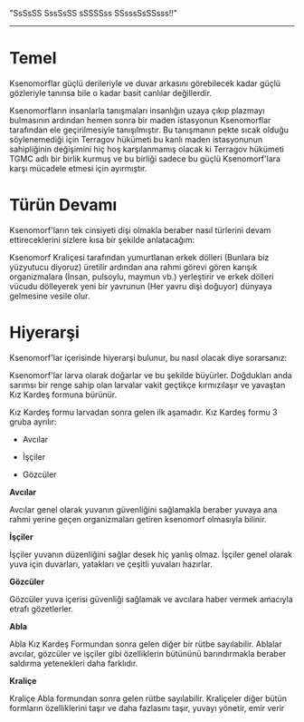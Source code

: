 "SsSsSS SssSsSS sSSSSss SSsssSsSSsss!!"
***
# Temel
Ksenomorflar güçlü derileriyle ve duvar arkasını görebilecek kadar güçlü gözleriyle tanınsa bile o kadar basit canlılar değillerdir.

Ksenomorfların insanlarla tanışmaları insanlığın uzaya çıkıp plazmayı bulmasının ardından hemen sonra bir maden istasyonun Ksenomorflar tarafından ele geçirilmesiyle tanışılmıştır. Bu tanışmanın pekte sıcak olduğu söylenemediği için Terragov hükümeti bu kanlı maden istasyonunun sahipliğinin değişimini hiç hoş karşılanmamış olacak ki Terragov hükümeti TGMC adlı bir birlik kurmuş ve bu birliği sadece bu güçlü Ksenomorf'lara karşı mücadele etmesi için ayırmıştır.

# Türün Devamı

Ksenomorf'ların tek cinsiyeti dişi olmakla beraber nasıl türlerini devam ettireceklerini sizlere kısa bir şekilde anlatacağım:

Ksenomorf Kraliçesi tarafından yumurtlanan erkek dölleri (Bunlara biz yüzyutucu diyoruz) üretilir ardından ana rahmi görevi gören karışık organizmalara (İnsan, pulsoylu, maymun vb.) yerleştirir ve erkek dölleri vücudu dölleyerek yeni bir yavrunun (Her yavru dişi doğuyor) dünyaya gelmesine vesile olur.

# Hiyerarşi

Ksenomorf'lar içerisinde hiyerarşi bulunur, bu nasıl olacak diye sorarsanız:

Ksenomorf'lar larva olarak doğarlar ve bu şekilde büyürler. Doğdukları anda sarımsı bir renge sahip olan larvalar vakit geçtikçe kırmızılaşır ve yavaştan Kız Kardeş formuna bürünür.

Kız Kardeş formu larvadan sonra gelen ilk aşamadır. Kız Kardeş formu 3 gruba ayrılır:

- Avcılar

- İşçiler

- Gözcüler

**Avcılar**

Avcılar genel olarak yuvanın güvenliğini sağlamakla beraber yuvaya ana rahmi yerine geçen organizmaları getiren ksenomorf olmasıyla bilinir.

**İşçiler**

İşçiler yuvanın düzenliğini sağlar desek hiç yanlış olmaz. İşçiler genel olarak yuva için duvarları, yatakları ve çeşitli yuvaları hazırlar.

**Gözcüler**

Gözcüler yuva içerisi güvenliği sağlamak ve avcılara haber vermek amacıyla etrafı gözetlerler.

**Abla**

Abla Kız Kardeş Formundan sonra gelen diğer bir rütbe sayılabilir. Ablalar avcılar, gözcüler ve işçiler gibi özelliklerin bütününü barındırmakla beraber saldırma yetenekleri daha farklıdır.

**Kraliçe**

Kraliçe Abla formundan sonra gelen rütbe sayılabilir. Kraliçeler diğer bütün formların özelliklerini taşır ve daha fazlasını taşır, yuvayı yönetir, emir verir
